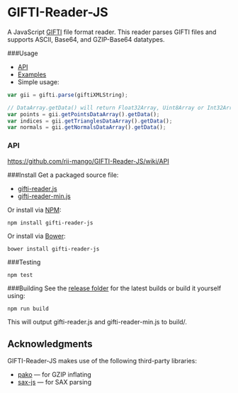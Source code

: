 # GIFTI-Reader-JS
A JavaScript [GIFTI](https://www.nitrc.org/projects/gifti/) file format reader.  This reader parses GIFTI files and supports ASCII, Base64, and GZIP-Base64 datatypes.

###Usage
- [API](https://github.com/rii-mango/GIFTI-Reader-JS/wiki/API)
- [Examples](https://github.com/rii-mango/GIFTI-Reader-JS/tree/master/tests)
- Simple usage:

```javascript
var gii = gifti.parse(giftiXMLString);

// DataArray.getData() will return Float32Array, Uint8Array or Int32Array as specified in GIFTI header
var points = gii.getPointsDataArray().getData();
var indices = gii.getTrianglesDataArray().getData();
var normals = gii.getNormalsDataArray().getData();
```

### API
https://github.com/rii-mango/GIFTI-Reader-JS/wiki/API

###Install
Get a packaged source file:

* [gifti-reader.js](https://raw.githubusercontent.com/rii-mango/GIFTI-Reader-JS/master/release/current/gifti-reader.js)
* [gifti-reader-min.js](https://raw.githubusercontent.com/rii-mango/GIFTI-Reader-JS/master/release/current/gifti-reader-min.js)

Or install via [NPM](https://www.npmjs.com/):

```
npm install gifti-reader-js
```

Or install via [Bower](http://bower.io/):

```
bower install gifti-reader-js
```

###Testing
```
npm test
```

###Building
See the [release folder](https://github.com/rii-mango/GIFTI-Reader-JS/tree/master/release) for the latest builds or build it yourself using:
```
npm run build
```
This will output gifti-reader.js and gifti-reader-min.js to build/.


Acknowledgments
-----
GIFTI-Reader-JS makes use of the following third-party libraries:
- [pako](https://github.com/nodeca/pako) &mdash; for GZIP inflating
- [sax-js](https://github.com/isaacs/sax-js) &mdash; for SAX parsing
